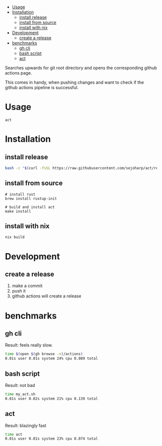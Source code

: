 <!-- TOC -->
- [Usage](#usage)
- [Installation](#installation)
  - [install release](#install-release)
  - [install from source](#install-from-source)
  - [install with nix](#install-with-nix)
- [Development](#development)
  - [create a release](#create-a-release)
- [benchmarks](#benchmarks)
  - [gh cli](#gh-cli)
  - [bash script](#bash-script)
  - [act](#act)
<!-- TOC -->

Searches upwards for git root directory and opens the corresponding github actions page.

This comes in handy, when pushing changes and want to check if the github actions
pipeline is successful.

# Usage
```shell
act
```

# Installation

## install release
```bash
bash -c "$(curl -fsSL https://raw.githubusercontent.com/sejoharp/act/refs/heads/main/install.sh)"
```

## install from source
```shell
# install rust
brew install rustup-init

# build and install act
make install
```

## install with nix
```shell
nix build
```

# Development

## create a release
1. make a commit 
2. push it
3. github actions will create a release

# benchmarks
## gh cli
Result: feels really slow.
```bash
time $(open $(gh browse -n)/actions)
0.01s user 0.01s system 24% cpu 0.089 total
```

## bash script
Result: not bad
```bash
time my_act.sh
0.01s user 0.02s system 21% cpu 0.139 total
```

## act
Result: blazingly fast
```bash
time act
0.01s user 0.01s system 23% cpu 0.074 total
```
